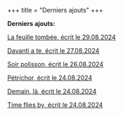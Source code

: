 +++
title = "Derniers ajouts"
+++

**Derniers ajouts:**

[La feuille tombée, écrit le 29.08.2024](./seasons/21_vingt_et_unieme_saison/la_feuille_tombee/)

[Davanti a te, écrit le 27.08.2024](./seasons/21_vingt_et_unieme_saison/davanti_a_te/)

[Soir polisson, écrit le 26.08.2024](./seasons/21_vingt_et_unieme_saison/soir_polisson/)

[Pétrichor, écrit le 24.08.2024](./seasons/21_vingt_et_unieme_saison/petrichor/)

[Demain, là, écrit le 24.08.2024](./seasons/21_vingt_et_unieme_saison/demain_la/)

[Time flies by, écrit le 24.08.2024](/en/original_texts/2024/time_flies_by)



